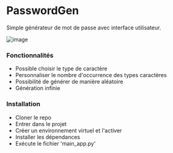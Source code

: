 # PasswordGen
Simple générateur de mot de passe avec interface utilisateur.

![image](https://user-images.githubusercontent.com/97140632/221423535-2d13c151-bb6e-45c4-a8a7-71b0659ff809.png)


### Fonctionnalités 
- Possible choisir le type de caractère 
- Personnaliser le nombre d'occurrence des types caractères
- Possibilité de générer de manière aléatoire 
- Génération infinie


### Installation 
- Cloner le repo
- Entrer dans le projet
- Créer un environnement virtuel et l'activer
- Installer les dépendances
- Exécute le fichier 'main_app.py'

